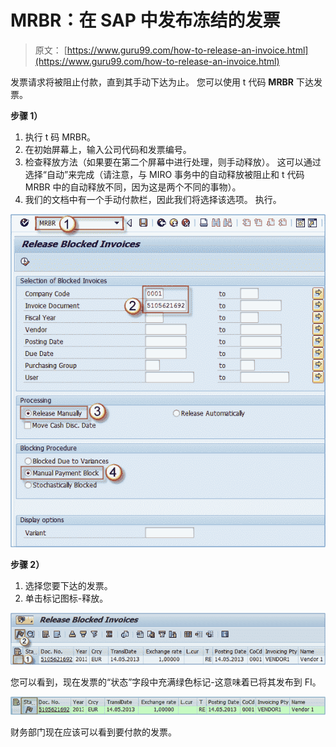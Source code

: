 # MRBR：在 SAP 中发布冻结的发票

> 原文： [https://www.guru99.com/how-to-release-an-invoice.html](https://www.guru99.com/how-to-release-an-invoice.html)

发票请求将被阻止付款，直到其手动下达为止。 您可以使用 t 代码 **MRBR** 下达发票。

**步骤 1）**

1.  执行 t 码 MRBR。
2.  在初始屏幕上，输入公司代码和发票编号。
3.  检查释放方法（如果要在第二个屏幕中进行处理，则手动释放）。 这可以通过选择“自动”来完成（请注意，与 MIRO 事务中的自动释放被阻止和 t 代码 MRBR 中的自动释放不同，因为这是两个不同的事物）。
4.  我们的文档中有一个手动付款栏，因此我们将选择该选项。 执行。

![](img/5dcadadc194376d4886a65ec620f830e.png)

**步骤 2）**

1.  选择您要下达的发票。
2.  单击标记图标-释放。

![](img/970136185e751d6bc4296dba6527f8f6.png)

您可以看到，现在发票的“状态”字段中充满绿色标记-这意味着已将其发布到 FI。

![](img/5da690e2229f18c7ab221cd79c8a3566.png)

财务部门现在应该可以看到要付款的发票。